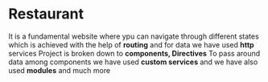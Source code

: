 # Restaurant

It is a fundamental website where ypu can navigate through different states
which is achieved with the help of **routing** and for data we have used 
**http** services 
Project is broken down to **components, Directives**
To pass around data among components we have used **custom services**
and we have also used **modules**
and much more 
